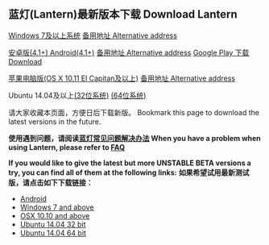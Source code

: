 ## 蓝灯(Lantern)最新版本下载  Download Lantern 



[Windows 7及以上系统](https://s3.amazonaws.com/lantern/lantern-installer.exe)      [备用地址 Alternative address](https://raw.githubusercontent.com/getlantern/lantern-binaries/master/lantern-installer.exe)  

[安卓版(4.1+) Android(4.1+)](https://s3.amazonaws.com/lantern/lantern-installer.apk)               [备用地址 Alternative address](https://raw.githubusercontent.com/getlantern/lantern-binaries/master/lantern-installer.apk)  [Google Play 下载 Download](https://play.google.com/store/apps/details?id=org.getlantern.lantern) 

[苹果电脑版(OS X 10.11 El Capitan及以上)](https://s3.amazonaws.com/lantern/lantern-installer.dmg)               [备用地址 Alternative address](https://raw.githubusercontent.com/getlantern/lantern-binaries/master/lantern-installer.dmg) 

Ubuntu 14.04及以上[(32位系统)](https://s3.amazonaws.com/lantern/lantern-installer-32-bit.deb) [(64位系统)](https://s3.amazonaws.com/lantern/lantern-installer-64-bit.deb)

请大家收藏本页面，方便日后下载新版。
Bookmark this page to download the latest versions in the future.

**使用遇到问题，请阅读[蓝灯常见问题解决办法](https://github.com/getlantern/lantern/wiki) When you have a problem when using Lantern, please refer to [FAQ](https://github.com/getlantern/lantern/wiki)** 

**If you would like to give the latest but more UNSTABLE BETA versions a try, you can find all of them at the following links:** **如果希望试用最新测试版，请点击如下下载链接：**
- [Android](https://s3.amazonaws.com/lantern/lantern-installer-preview.apk)
- [Windows 7 and above](https://s3.amazonaws.com/lantern/lantern-installer-preview.exe)
- [OSX 10.10 and above](https://s3.amazonaws.com/lantern/lantern-installer-preview.dmg)
- [Ubuntu 14.04 32 bit](https://s3.amazonaws.com/lantern/lantern-installer-preview-32-bit.deb)
- [Ubuntu 14.04 64 bit](https://s3.amazonaws.com/lantern/lantern-installer-preview-64-bit.deb)
